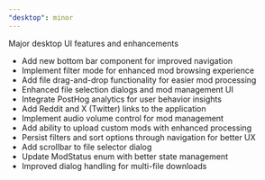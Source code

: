 ```yaml
---
"desktop": minor
---
```


Major desktop UI features and enhancements

- Add new bottom bar component for improved navigation
- Implement filter mode for enhanced mod browsing experience
- Add file drag-and-drop functionality for easier mod processing
- Enhanced file selection dialogs and mod management UI
- Integrate PostHog analytics for user behavior insights
- Add Reddit and X (Twitter) links to the application
- Implement audio volume control for mod management
- Add ability to upload custom mods with enhanced processing
- Persist filters and sort options through navigation for better UX
- Add scrollbar to file selector dialog
- Update ModStatus enum with better state management
- Improved dialog handling for multi-file downloads
